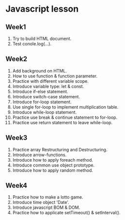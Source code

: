 # Javascript lesson
## Week1
 1. Try to build HTML document.
 2. Test conole.log(...).
## Week2
 1. Add background on HTML.
 2. How to use function & function parameter.
 3. Practice with different variable scope.
 4. Introduce variable type: let & const.
 5. Introduce if-else statement.
 6. Introduce switch-case statement.
 7. Introduce for-loop statement.
 8. Use single for-loop to implement multiplication table.
 9. Introduce while-loop statement.
 10. Practice use break & continue statement to for-loop.
 11. Practice use return statement to leave while-loop.
## Week3
 1. Practice array Restructuring and Destructuring.
 2. Introduce arrow-functions.
 3. Introduce how to apply foreach method.
 4. Introduce common use object prototype.
 5. Introduce how to apply random method.
## Week4
 1. Practice how to make a lotto game.
 2. Introduce time object 'Date'.
 3. Introduce javascript BOM & DOM.
 4. Practice how to applicate setTimeout() & setInterval().